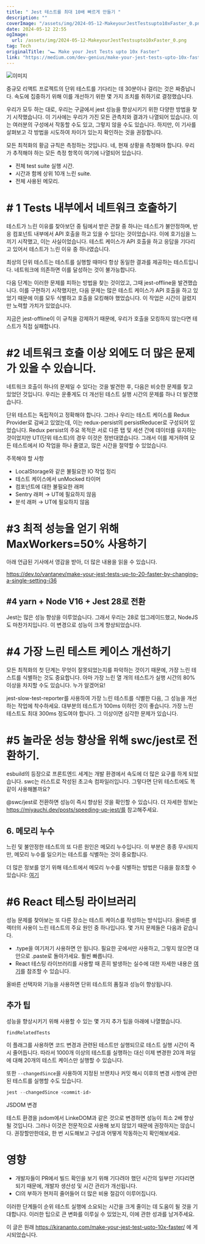 ```yaml
---
title: " Jest 테스트를 최대 10배 빠르게 만들기 "
description: ""
coverImage: "/assets/img/2024-05-12-MakeyourJestTestsupto10xFaster_0.png"
date: 2024-05-12 22:55
ogImage: 
  url: /assets/img/2024-05-12-MakeyourJestTestsupto10xFaster_0.png
tag: Tech
originalTitle: "🏎 Make your Jest Tests upto 10x Faster"
link: "https://medium.com/dev-genius/make-your-jest-tests-upto-10x-faster-d751b3428ded"
---
```




![이미지](/assets/img/2024-05-12-MakeyourJestTestsupto10xFaster_0.png)

중규모 리액트 프로젝트의 단위 테스트를 기다리는 데 30분이나 걸리는 것은 짜증납니다. 속도에 집중하기 위해 이를 개선하기 위한 몇 가지 조치를 취하기로 결정했습니다.

우리가 모두 하는 대로, 우리는 구글에서 jest 성능을 향상시키기 위한 다양한 방법을 찾기 시작했습니다. 이 기사에는 우리가 가진 모든 관측치와 결과가 나열되어 있습니다. 이는 여러분의 구성에서 작동할 수도 있고, 그렇지 않을 수도 있습니다. 하지만, 이 기사를 살펴보고 각 방법을 시도하여 차이가 있는지 확인하는 것을 권장합니다.

모든 최적화의 황금 규칙은 측정하는 것입니다. 네, 현재 상황을 측정해야 합니다. 우리가 추적해야 하는 모든 측정 항목이 여기에 나열되어 있습니다.

- 전체 test suite 실행 시간.
- 시간과 함께 상위 10개 느린 suite.
- 전체 사용된 메모리.

# # 1 Tests 내부에서 네트워크 호출하기

테스트가 느린 이유를 찾아보던 중 팀에서 받은 관찰 중 하나는 테스트가 불안정하며, 반응 컴포넌트 내부에서 API 호출을 하고 있을 수 있다는 것이었습니다. 이에 호기심을 느끼기 시작했고, 이는 사실이었습니다. 테스트 케이스가 API 호출을 하고 응답을 기다리고 있어서 테스트가 느린 이유 중 하나였습니다.

최상의 단위 테스트는 테스트를 실행할 때마다 항상 동일한 결과를 제공하는 테스트입니다. 네트워크에 의존하면 이를 달성하는 것이 불가능합니다.



다음 단계는 이러한 문제를 피하는 방법을 찾는 것이었고, 그때 jest-offline을 발견했습니다. 이를 구현하기 시작했지만, 다음 문제는 많은 테스트 케이스가 API 호출을 하고 있었기 때문에 이를 모두 식별하고 호출을 모킹해야 했었습니다. 이 작업은 시간이 걸렸지만 노력할 가치가 있었습니다.

지금은 jest-offline이 이 규칙을 강제하기 때문에, 우리가 호출을 모킹하지 않는다면 테스트가 직접 실패합니다.

# #2 네트워크 호출 이상 외에도 더 많은 문제가 있을 수 있습니다.

네트워크 호출이 하나의 문제일 수 있다는 것을 발견한 후, 다음은 비슷한 문제를 찾고 있었던 것입니다. 우리는 운좋게도 더 개선된 테스트 실행 시간의 문제를 하나 더 발견했습니다.



단위 테스트는 독립적이고 정확해야 합니다. 그러나 우리는 테스트 케이스를 Redux Provider로 감싸고 있었는데, 이는 redux-persist의 persistReducer로 구성되어 있었습니다. Redux persist의 주요 목적은 서로 다른 탭 및 세션 간에 데이터를 유지하는 것이었지만 UT(단위 테스트)의 경우 이것은 정반대였습니다. 그래서 이를 제거하여 모든 테스트에서 IO 작업을 하나 줄였고, 많은 시간을 절약할 수 있었습니다.

주목해야 할 사항

- LocalStorage와 같은 불필요한 IO 작업 정리
- 테스트 케이스에서 unMocked 타이머
- 컴포넌트에 대한 불필요한 래퍼
- Sentry 래퍼 → UT에 필요하지 않음
- 분석 래퍼 → UT에 필요하지 않음

# #3 최적 성능을 얻기 위해 MaxWorkers=50% 사용하기



아래 언급된 기사에서 영감을 받아, 더 많은 내용을 읽을 수 있습니다.

https://dev.to/vantanev/make-your-jest-tests-up-to-20-faster-by-changing-a-single-setting-i36

## #4 yarn + Node V16 + Jest 28로 전환

Jest는 많은 성능 향상을 이루었습니다. 그래서 우리는 28로 업그레이드했고, NodeJS도 마찬가지입니다. 이 변경으로 성능이 크게 향상되었습니다.



# #4 가장 느린 테스트 케이스 개선하기

모든 최적화의 첫 단계는 무엇이 잘못되었는지를 파악하는 것이기 때문에, 가장 느린 테스트를 식별하는 것도 중요합니다. 아마 가장 느린 열 개의 테스트가 실행 시간의 80% 이상을 차지할 수도 있습니다. 누가 알겠어요!

jest-slow-test-reporter를 사용하여 가장 느린 테스트를 식별한 다음, 그 성능을 개선하는 작업에 착수하세요. 대부분의 테스트가 100ms 이하인 것이 좋습니다. 가장 느린 테스트도 최대 300ms 정도여야 합니다. 그 이상이면 심각한 문제가 있습니다.

# #5 놀라운 성능 향상을 위해 swc/jest로 전환하기.



esbuild의 등장으로 프론트엔드 세계는 개발 환경에서 속도에 더 많은 요구를 하게 되었습니다. swc는 러스트로 작성된 초고속 컴파일러입니다. 그렇다면 단위 테스트에도 똑같이 사용해볼까요?

@swc/jest로 전환하면 성능이 즉시 향상된 것을 확인할 수 있습니다. 더 자세한 정보는 https://miyauchi.dev/posts/speeding-up-jest/를 참고해주세요.

## 6. 메모리 누수

느린 및 불안정한 테스트의 또 다른 원인은 메모리 누수입니다. 이 부분은 종종 무시되지만, 메모리 누수를 일으키는 테스트를 식별하는 것이 중요합니다.



더 많은 정보를 얻기 위해 테스트에서 메모리 누수를 식별하는 방법은 다음을 참조할 수 있습니다: [여기](https://chanind.github.io/javascript/2019/10/12/jest-tests-memory-leak.html)

# #6 React 테스팅 라이브러리

성능 문제를 찾아보는 또 다른 장소는 테스트 케이스를 작성하는 방식입니다. 올바른 셀렉터의 사용이 느린 테스트의 주요 원인 중 하나입니다. 몇 가지 문제들은 다음과 같습니다.

- .type을 여기저기 사용하면 안 됩니다. 필요한 곳에서만 사용하고, 그렇지 않으면 대안으로 .paste로 돌아가세요. 훨씬 빠릅니다.
- React 테스팅 라이브러리를 사용할 때 흔히 발생하는 실수에 대한 자세한 내용은 [여기](https://kentcdodds.com/blog/common-mistakes-with-react-testing-library)를 참조할 수 있습니다.



올바른 선택자와 기능을 사용하면 단위 테스트의 품질과 성능이 향상됩니다.

## 추가 팁

성능을 향상시키기 위해 사용할 수 있는 몇 가지 추가 팁을 아래에 나열했습니다.

`findRelatedTests`



이 플래그를 사용하면 코드 변경과 관련된 테스트만 실행되므로 테스트 실행 시간이 즉시 줄어듭니다. 따라서 1000개 이상의 테스트를 실행하는 대신 이제 변경한 20개 파일에 대해 20개의 테스트 케이스만 실행할 수 있습니다.

또한 `--changedSince`을 사용하여 지정된 브랜치나 커밋 해시 이후의 변경 사항에 관련된 테스트를 실행할 수도 있습니다.

```js
jest --changedSince <commit-id>
```

JSDOM 변경



테스트 환경을 jsdom에서 LinkeDOM과 같은 것으로 변경하면 성능이 최소 2배 향상될 것입니다. 그러나 이것은 전문적으로 사용해 보지 않았기 때문에 권장하지는 않습니다. 권장할만한데요, 한 번 시도해보고 구성과 어떻게 작동하는지 확인해보세요.

# 영향

- 개발자들이 PR에서 빌드 확인을 보기 위해 기다려야 했던 시간의 일부만 기다리면 되기 때문에, 개발자 생산성 및 시간 관리가 개선됩니다.
- CI의 부하가 현저히 줄어들어 더 많은 비용 절감이 이루어집니다.

이러한 단계들이 순위 테스트 실행에 소요되는 시간을 크게 줄이는 데 도움이 될 것을 기대합니다. 이러한 팁으로 큰 변화를 이루실 수 있었는지, 이에 관한 성과를 남겨주세요.



이 글은 원래 https://kirananto.com/make-your-jest-test-upto-10x-faster/ 에 게시되었습니다.